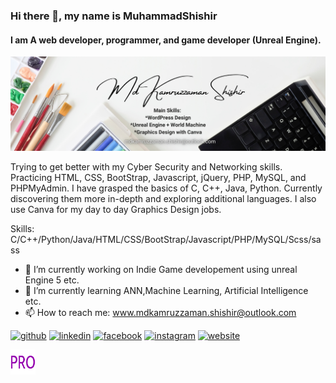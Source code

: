### Hi there 👋, my name is MuhammadShishir
#### I am A web developer, programmer, and game developer (Unreal Engine).
![I am A web developer, programmer, and game developer (Unreal Engine).](https://github.com/MuhammadShishir/MuhammadShishir/blob/main/banner.png/)

Trying to get better with my Cyber Security and Networking skills. Practicing HTML, CSS, BootStrap, Javascript, jQuery, PHP, MySQL, and PHPMyAdmin. I have grasped the basics of C, C++, Java, Python. Currently discovering them more in-depth and exploring additional languages. I also use Canva for my day to day Graphics Design jobs.

Skills: C/C++/Python/Java/HTML/CSS/BootStrap/Javascript/PHP/MySQL/Scss/sass

- 🔭 I’m currently working on Indie Game developement using unreal Engine 5 etc.
- 🌱 I’m currently learning ANN,Machine Learning, Artificial Intelligence etc.
- 📫 How to reach me: www.mdkamruzzaman.shishir@outlook.com 


[<img src='https://cdn.jsdelivr.net/npm/simple-icons@3.0.1/icons/github.svg' alt='github' height='40'>](https://github.com/MuhammadShishir/)  [<img src='https://cdn.jsdelivr.net/npm/simple-icons@3.0.1/icons/linkedin.svg' alt='linkedin' height='40'>](https://www.linkedin.com/in/md-kamruzzaman-shishir-b91b08164//)  [<img src='https://cdn.jsdelivr.net/npm/simple-icons@3.0.1/icons/facebook.svg' alt='facebook' height='40'>](https://www.facebook.com/muhammad.shishir.75//)  [<img src='https://cdn.jsdelivr.net/npm/simple-icons@3.0.1/icons/instagram.svg' alt='instagram' height='40'>](https://www.instagram.com/m.k.shishir//)  [<img src='https://cdn.jsdelivr.net/npm/simple-icons@3.0.1/icons/icloud.svg' alt='website' height='40'>](https://www.itiotech.com//)  

<a href='https://github.com/pricing'><img src='https://raw.githubusercontent.com/acervenky/animated-github-badges/master/assets/pro.gif' width='40' height='40'></a> 


